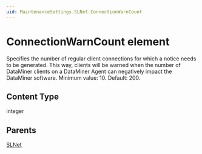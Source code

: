 ```yaml
---
uid: MaintenanceSettings.SLNet.ConnectionWarnCount
---
```


# ConnectionWarnCount element

Specifies the number of regular client connections for which a notice needs to be generated. This way, clients will be warned when the number of DataMiner clients on a DataMiner Agent can negatively impact the DataMiner software. Minimum value: 10. Default: 200.

## Content Type

integer

## Parents

[SLNet](xref:MaintenanceSettings.SLNet)
